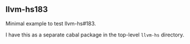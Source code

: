 ## llvm-hs183

Minimal example to test llvm-hs#183.

I have this as a separate cabal package in the top-level `llvm-hs` directory.
